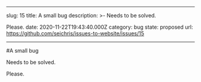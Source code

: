 ---

slug: 15
title: A small bug
description: >- 
  Needs to be solved.

Please.
date: 2020-11-22T19:43:40.000Z
category: bug
state: proposed
url: https://github.com/seichris/issues-to-website/issues/15

----
#A small bug

Needs to be solved.

Please.